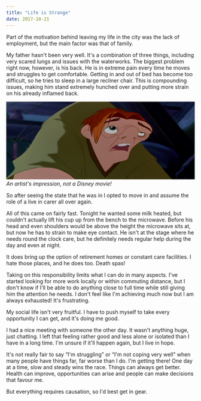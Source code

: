 ```yaml
---
title: "Life is Strange"
date: 2017-10-21
---
```


Part of the motivation behind leaving my life in the city was the lack of employment, but the main factor was that of family.

My father hasn't been very well. It's a combination of three things, including very scared lungs and issues with the waterworks. The biggest problem right now, however, is his back. He is in extreme pain every time he moves and struggles to get comfortable. Getting in and out of bed has become too difficult, so he tries to sleep in a large recliner chair. This is compounding issues, making him stand extremely hunched over and putting more strain on his already inflamed back.

[![An artist's impression, not a Disney movie!](../../assets/images/blog/hunchback.png)](../../assets/images/blog/hunchback.png)
_An artist's impression, not a Disney movie!_

So after seeing the state that he was in I opted to move in and assume the role of a live in carer all over again.

All of this came on fairly fast. Tonight he wanted some milk heated, but couldn't actually lift his cup up from the bench to the microwave. Before his head and even shoulders would be above the height the microwave sits at, but now he has to strain to make eye contact. He isn't at the stage where he needs round the clock care, but he definitely needs regular help during the day and even at night.

It does bring up the option of retirement homes or constant care facilities. I hate those places, and he does too. Death spas!

Taking on this responsibility limits what I can do in many aspects. I've started looking for more work locally or within commuting distance, but I don't know if I'll be able to do anything close to full time while still giving him the attention he needs. I don't feel like I'm achieving much now but I am always exhausted! It's frustrating.

My social life isn't very fruitful. I have to push myself to take every opportunity I can get, and it's doing me good.

I had a nice meeting with someone the other day. It wasn't anything huge, just chatting. I left that feeling rather good and less alone or isolated than I have in a long time. I'm unsure if it'll happen again, but I live in hope.

It's not really fair to say “I'm struggling” or “I'm not coping very well” when many people have things far, far worse than I do. I'm getting there! One day at a time, slow and steady wins the race. Things can always get better. Health can improve, opportunities can arise and people can make decisions that favour me.

But everything requires causation, so I'd best get in gear.
